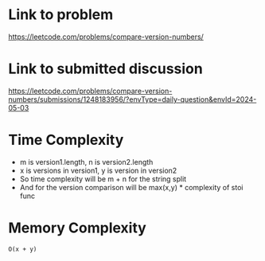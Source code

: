 # Link to problem
https://leetcode.com/problems/compare-version-numbers/

# Link to submitted discussion
https://leetcode.com/problems/compare-version-numbers/submissions/1248183956/?envType=daily-question&envId=2024-05-03

# Time Complexity
- m is version1.length, n is version2.length
- x is versions in version1, y is version in version2
- So time complexity will be m + n for the string split
- And for the version comparison will be max(x,y) * complexity of stoi func

# Memory Complexity
`O(x + y)`
